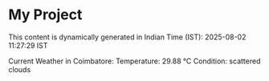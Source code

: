 # My Project

This content is dynamically generated in Indian Time (IST): 2025-08-02 11:27:29 IST


Current Weather in Coimbatore:
Temperature: 29.88 °C
Condition: scattered clouds
